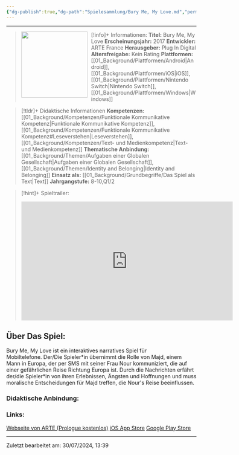 ```yaml
---
{"dg-publish":true,"dg-path":"Spielesammlung/Bury Me, My Love.md","permalink":"/spielesammlung/bury-me-my-love/","noteIcon":"1"}
---
```


---
>[!info]+ Informationen:
><img src="https://images.igdb.com/igdb/image/upload/t_cover_big/co3r4y.webp" style="float:left;height:175px;padding-right:10px">**Titel:** Bury Me, My Love
>**Erscheinungsjahr:** 2017
>**Entwickler:** ARTE France
>**Herausgeber:** Plug In Digital
>**Altersfreigabe:** Kein Rating
>**Plattformen:** [[01_Background/Plattformen/Android\|Android]],[[01_Background/Plattformen/iOS\|iOS]],[[01_Background/Plattformen/Nintendo Switch\|Nintendo Switch]],[[01_Background/Plattformen/Windows\|Windows]]

>[!tldr]+ Didaktische Informationen
>**Kompetenzen:** [[01_Background/Kompetenzen/Funktionale Kommunikative Kompetenz\|Funktionale Kommunikative Kompetenz]],[[01_Background/Kompetenzen/Funktionale Kommunikative Kompetenz#Leseverstehen\|Leseverstehen]],[[01_Background/Kompetenzen/Text- und Medienkompetenz\|Text- und Medienkompetenz]]
>**Thematische Anbindung:** [[01_Background/Themen/Aufgaben einer Globalen Gesellschaft\|Aufgaben einer Globalen Gesellschaft]],[[01_Background/Themen/Identity and Belonging\|Identity and Belonging]]
>**Einsatz als:** [[01_Background/Grundbegriffe/Das Spiel als Text\|Text]]
>**Jahrgangstufe:** 8-10,Q1/2

>[!hint]+ Spieltrailer:
><iframe width="560" height="315" src="https://www.youtube.com/embed/PKVns6TahJk?si=6sYxpRo0EDx5yL4o" title="YouTube video player" frameborder="0" allow="accelerometer; autoplay; clipboard-write; encrypted-media; gyroscope; picture-in-picture; web-share" referrerpolicy="strict-origin-when-cross-origin" allowfullscreen></iframe>


## Über Das Spiel:
Bury Me, My Love ist ein interaktives narratives Spiel für Mobiltelefone. Der/Die Spieler\*in übernimmt die Rolle von Majd, einem Mann in Europa, der per SMS mit seiner Frau Nour kommuniziert, die auf einer gefährlichen Reise Richtung Europa ist. Durch die Nachrichten erfährt der/die Spieler\*in von ihren Erlebnissen, Ängsten und Hoffnungen und muss moralische Entscheidungen für Majd treffen, die Nour's Reise beeinflussen.

### Didaktische Anbindung:

### Links:
[Webseite von ARTE (Prologue kostenlos)]([https://burymemylove.arte.tv/](https://burymemylove.arte.tv/))
[iOS App Store](https://itunes.apple.com/us/app/bury-me-my-love/id1281473147)
[Google Play Store](https://play.google.com/store/apps/details?id=com.plug_in_digital.emma)


---
Zuletzt bearbeitet am: 30/07/2024, 13:39